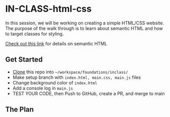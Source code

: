 # IN-CLASS-html-css

In this session, we will be working on creating a simple HTML/CSS website. The purpose of the walk through is to learn about semantic HTML and how to target classes for styling.

[Check out this link](https://www.w3schools.com/html/html5_semantic_elements.asp) for details on semantic HTML

## Get Started
- [Clone](https://docs.github.com/en/repositories/creating-and-managing-repositories/cloning-a-repository#cloning-a-repository) this repo into `~/workspace/foundations/inclass/`
- Make setup branch with `index.html, main.css, main.js` files
- Change background color of `index.html` 
- Add a console log in `main.js`
- TEST YOUR CODE, then Push to GitHub, create a PR, and merge to main

## The Plan
